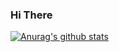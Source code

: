 ### Hi There

[![Anurag's github stats](https://github-readme-stats.vercel.app/api?username=czkoudy)](https://github.com/anuraghazra/github-readme-stats)
